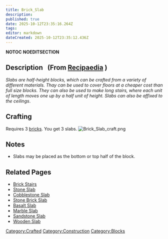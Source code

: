 ```yaml
---
title: Brick_Slab
description: 
published: true
date: 2025-10-12T23:35:16.264Z
tags: 
editor: markdown
dateCreated: 2025-10-12T23:35:12.436Z
---
```


__NOTOC__ __NOEDITSECTION__

## Description   (From [Recipaedia](.. "wikilink") )

*Slabs are half-height blocks, which can be crafted from a variety of
different materials. Thay can be used to cover floors at a cheaper cost
than full size blocks. They can also be used to make long stairs, where
each unit of length moves one up by a half unit of height. Slabs can
also be affixed to the ceilings*.

## Crafting

Requires 3 [bricks](Brick "wikilink"). You get 3 slabs.
![Brick_Slab_craft.png](Brick_Slab_craft.png "Brick_Slab_craft.png")

## Notes

  - Slabs may be placed as the bottom or top half of the block.

## Related Pages

  - [Brick Stairs](Brick_Stairs.md "wikilink")
  - [Stone Slab](Stone_Slab "wikilink")
  - [Cobblestone Slab](Cobblestone_Slab.md "wikilink")
  - [Stone Brick Slab](Stone_Brick_Slab "wikilink")
  - [Basalt Slab](Basalt_Slab.md "wikilink")
  - [Marble Slab](Marble_Slab.md "wikilink")
  - [Sandstone Slab](Sandstone_Slab "wikilink")
  - [Wooden Slab](Wooden_Slab "wikilink")

[Category:Crafted](Category:Crafted "wikilink")
[Category:Construction](Category:Construction "wikilink")
[Category:Blocks](Category:Blocks "wikilink")